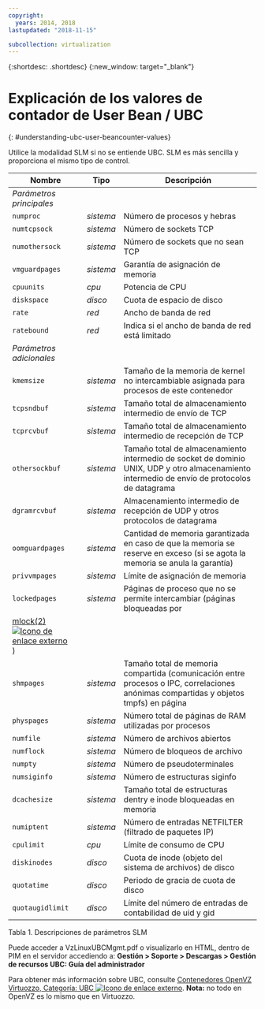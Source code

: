 ```yaml
---
copyright:
  years: 2014, 2018
lastupdated: "2018-11-15"

subcollection: virtualization
---
```


{:shortdesc: .shortdesc}
{:new_window: target="_blank"}

# Explicación de los valores de contador de User Bean / UBC
{: #understanding-ubc-user-beancounter-values}

Utilice la modalidad SLM si no se entiende UBC. SLM es más sencilla y proporciona el mismo tipo de control.

|Nombre|Tipo|Descripción|
|---|---|---|
|*Parámetros principales*|||
|`numproc`|*sistema*|Número de procesos y hebras|
|`numtcpsock`|*sistema*|Número de sockets TCP|
|`numothersock`|*sistema*|Número de sockets que no sean TCP|
|`vmguardpages`|*sistema*|Garantía de asignación de memoria|
|`cpuunits`|*cpu*|Potencia de CPU|
|`diskspace`|*disco*|Cuota de espacio de disco|
|`rate`|*red*|Ancho de banda de red|
|`ratebound`|*red*|Indica si el ancho de banda de red está limitado|
|*Parámetros adicionales*|||
|`kmemsize`|*sistema*|Tamaño de la memoria de kernel no intercambiable asignada para procesos de este contenedor|
|`tcpsndbuf`|*sistema*|Tamaño total de almacenamiento intermedio de envío de TCP|
|`tcprcvbuf`|*sistema*|Tamaño total de almacenamiento intermedio de recepción de TCP|
|`othersockbuf`|*sistema*|Tamaño total de almacenamiento intermedio de socket de dominio UNIX, UDP y otro almacenamiento intermedio de envío de protocolos de datagrama|
|`dgramrcvbuf`|*sistema*|Almacenamiento intermedio de recepción de UDP y otros protocolos de datagrama|
|`oomguardpages`|*sistema*|Cantidad de memoria garantizada en caso de que la memoria se reserve en exceso (si se agota la memoria se anula la garantía)|
|`privvmpages`|*sistema*|Límite de asignación de memoria|
|`lockedpages`|*sistema*|Páginas de proceso que no se permite intercambiar (páginas bloqueadas por
[mlock(2) ![Icono de enlace externo](../../icons/launch-glyph.svg "Icono de enlace externo")](http://linux.die.net/man/2/mlock))|
|`shmpages`|*sistema*|Tamaño total de memoria compartida (comunicación entre procesos o IPC, correlaciones anónimas compartidas y objetos tmpfs) en página|
|`physpages`|*sistema*|Número total de páginas de RAM utilizadas por procesos|
|`numfile`|*sistema*|Número de archivos abiertos|
|`numflock`|*sistema*|Número de bloqueos de archivo|
|`numpty`|*sistema*|Número de pseudoterminales|
|`numsiginfo`|*sistema*|Número de estructuras siginfo|
|`dcachesize`|*sistema*|Tamaño total de estructuras dentry e inode bloqueadas en memoria|
|`numiptent`|*sistema*|Número de entradas NETFILTER (filtrado de paquetes IP)|
|`cpulimit`|*cpu*|Límite de consumo de CPU|
|`diskinodes`|*disco*|Cuota de inode (objeto del sistema de archivos) de disco|
|`quotatime`|*disco*|Periodo de gracia de cuota de disco|
|`quotaugidlimit`|*disco*|Límite del número de entradas de contabilidad de uid y gid|
<caption>Tabla 1. Descripciones de parámetros SLM</caption>

Puede acceder a VzLinuxUBCMgmt.pdf o visualizarlo en HTML, dentro de PIM en el servidor accediendo a:
**Gestión > Soporte > Descargas > Gestión de recursos UBC: Guía del administrador**

Para obtener más información sobre UBC, consulte [Contenedores OpenVZ Virtuozzo, Categoría: UBC ![Icono de enlace externo](../../icons/launch-glyph.svg "Icono de enlace externo")](http://wiki.openvz.org/Category:UBC).
**Nota:** no todo en OpenVZ es lo mismo que en Virtuozzo.
